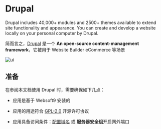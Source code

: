 # Drupal

Drupal includes 40,000+ modules and 2500+ themes available to extend site functionality and appearance. You can create and develop a website locally on your personal computer by Drupal.

简而言之，[Drupal](https://www.drupal.org/) 是一个 **An open-source content-management framework**，它被用于 Website Builder eCommerce  等场景


![ui](https://libs.websoft9.com/Websoft9/DocsPicture/zh/drupal/drupal-gui-websoft9.png)


## 准备

在参阅本文档使用 Drupal 时，需要确保如下几点：

- 应用是基于 Websoft9 安装的

- 应用的用途符合 [GPL-2.0](https://opensource.org/licenses/GPL-2.0) 开源许可协议

- 应用具备访问条件：[配置域名](./guide/appsetdomain) 或 **服务器安全组**开启网外端口